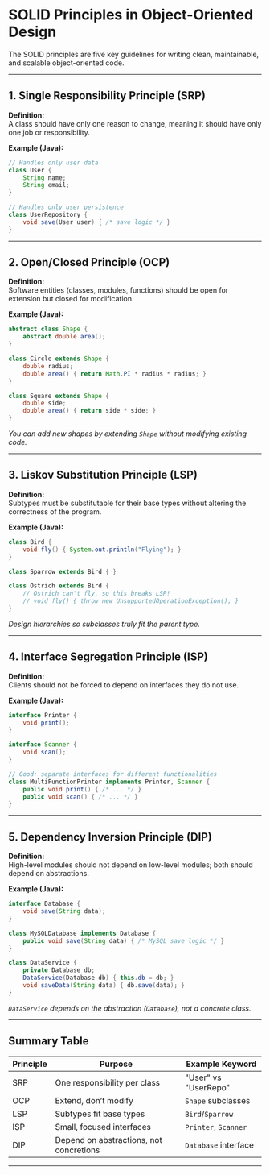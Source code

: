 # SOLID Principles in Object-Oriented Design

The SOLID principles are five key guidelines for writing clean, maintainable, and scalable object-oriented code.

---

## 1. **S**ingle Responsibility Principle (SRP)

**Definition:**  
A class should have only one reason to change, meaning it should have only one job or responsibility.

**Example (Java):**
```java
// Handles only user data
class User {
    String name;
    String email;
}

// Handles only user persistence
class UserRepository {
    void save(User user) { /* save logic */ }
}
```

---

## 2. **O**pen/Closed Principle (OCP)

**Definition:**  
Software entities (classes, modules, functions) should be open for extension but closed for modification.

**Example (Java):**
```java
abstract class Shape {
    abstract double area();
}

class Circle extends Shape {
    double radius;
    double area() { return Math.PI * radius * radius; }
}

class Square extends Shape {
    double side;
    double area() { return side * side; }
}
```
*You can add new shapes by extending `Shape` without modifying existing code.*

---

## 3. **L**iskov Substitution Principle (LSP)

**Definition:**  
Subtypes must be substitutable for their base types without altering the correctness of the program.

**Example (Java):**
```java
class Bird {
    void fly() { System.out.println("Flying"); }
}

class Sparrow extends Bird { }

class Ostrich extends Bird {
    // Ostrich can't fly, so this breaks LSP!
    // void fly() { throw new UnsupportedOperationException(); }
}
```
*Design hierarchies so subclasses truly fit the parent type.*

---

## 4. **I**nterface Segregation Principle (ISP)

**Definition:**  
Clients should not be forced to depend on interfaces they do not use.

**Example (Java):**
```java
interface Printer {
    void print();
}

interface Scanner {
    void scan();
}

// Good: separate interfaces for different functionalities
class MultiFunctionPrinter implements Printer, Scanner {
    public void print() { /* ... */ }
    public void scan() { /* ... */ }
}
```

---

## 5. **D**ependency Inversion Principle (DIP)

**Definition:**  
High-level modules should not depend on low-level modules; both should depend on abstractions.

**Example (Java):**
```java
interface Database {
    void save(String data);
}

class MySQLDatabase implements Database {
    public void save(String data) { /* MySQL save logic */ }
}

class DataService {
    private Database db;
    DataService(Database db) { this.db = db; }
    void saveData(String data) { db.save(data); }
}
```
*`DataService` depends on the abstraction (`Database`), not a concrete class.*

---

## Summary Table

| Principle | Purpose                                      | Example Keyword      |
|-----------|----------------------------------------------|----------------------|
| SRP       | One responsibility per class                 | "User" vs "UserRepo" |
| OCP       | Extend, don’t modify                        | `Shape` subclasses   |
| LSP       | Subtypes fit base types                      | `Bird`/`Sparrow`     |
| ISP       | Small, focused interfaces                    | `Printer`, `Scanner` |
| DIP       | Depend on abstractions, not concretions      | `Database` interface |

---
